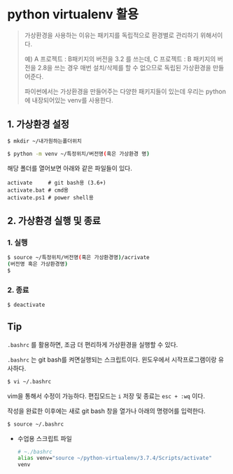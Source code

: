 # python virtualenv 활용

> 가상환경을 사용하는 이유는 패키지를 독립적으로 환경별로 관리하기 위해서이다.
>
> 예) A 프로젝트 : B패키지의 버전을 3.2 를 쓰는데, C 프로젝트 : B 패키지의 버전을 2.8을 쓰는 경우 매번 설치/삭제를 할 수 없으므로 독립된 가상환경을 만들어준다.
>
> 파이썬에서는 가상환경을 만들어주는 다양한 패키지들이 있는데 우리는 python에 내장되어있는 venv를 사용한다.

## 1. 가상환경 설정

```bash
$ mkdir ~/내가원하는폴더위치
```

```bash
$ python -m venv ~/특정위치/버전명(혹은 가상환경 명)
```

해당 폴더를 열어보면 아래와 같은 파일들이 있다.

```baxh
activate     # git bash용 (3.6+)
activate.bat # cmd용
activate.ps1 # power shell용
```

## 2. 가상환경 실행 및 종료

### 1. 실행

```bash
$ source ~/특정위치/버전명(혹은 가상환경명)/acrivate
(버전명 혹은 가상환경명)
$
```

### 2. 종료

```bash
$ deactivate
```

## Tip

`.bashrc` 를 활용하면, 조금 더 편리하게 가상환경을 실행할 수 있다.

`.bashrc` 는 git bash를 켜면실행되는 스크립트이다. 윈도우에서 시작프로그램이랑 유사하다.

```bash
$ vi ~/.bashrc
```

vim을 통해서 수정이 가능하다. 편집모드는 `i` 저장 및 종료는 `esc + :wq` 이다.

작성을 완료한 이후에는 새로 git bash 창을 열가나 아래의 명령어를 입력한다.

```bash
$ source ~/.bashrc
```

* 수업용 스크립트 파일

  ```bash
  # ~./bashrc
  alias venv="source ~/python-virtualenv/3.7.4/Scripts/activate"
  venv
  ```

  